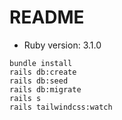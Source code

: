 # README


* Ruby version: 3.1.0

```shell
bundle install
rails db:create
rails db:seed
rails db:migrate
rails s
rails tailwindcss:watch 
```

